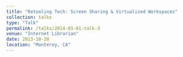 ```yaml
---
title: "Retooling Tech: Screen Sharing & Virtualized Workspaces"
collection: talks
type: "Talk"
permalink: /talks/2014-03-01-talk-3
venue: "Internet Librarian"
date: 2013-10-28
location: "Monterey, CA"
---
```

